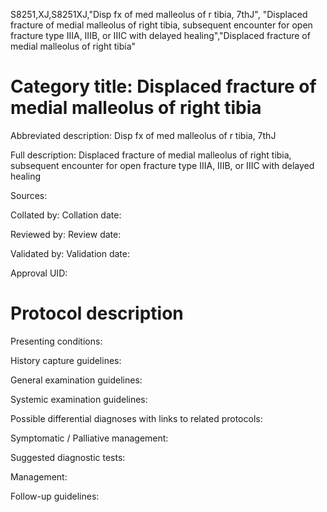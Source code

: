 S8251,XJ,S8251XJ,"Disp fx of med malleolus of r tibia, 7thJ", "Displaced fracture of medial malleolus of right tibia, subsequent encounter for open fracture type IIIA, IIIB, or IIIC with delayed healing","Displaced fracture of medial malleolus of right tibia"
# Category title: Displaced fracture of medial malleolus of right tibia

Abbreviated description: Disp fx of med malleolus of r tibia, 7thJ

Full description: Displaced fracture of medial malleolus of right tibia, subsequent encounter for open fracture type IIIA, IIIB, or IIIC with delayed healing

Sources:

Collated by:
Collation date:

Reviewed by:
Review date:

Validated by:
Validation date:

Approval UID:

# Protocol description

Presenting conditions:

History capture guidelines:

General examination guidelines:

Systemic examination guidelines:

Possible differential diagnoses with links to related protocols:

Symptomatic / Palliative management:

Suggested diagnostic tests:

Management:

Follow-up guidelines:
